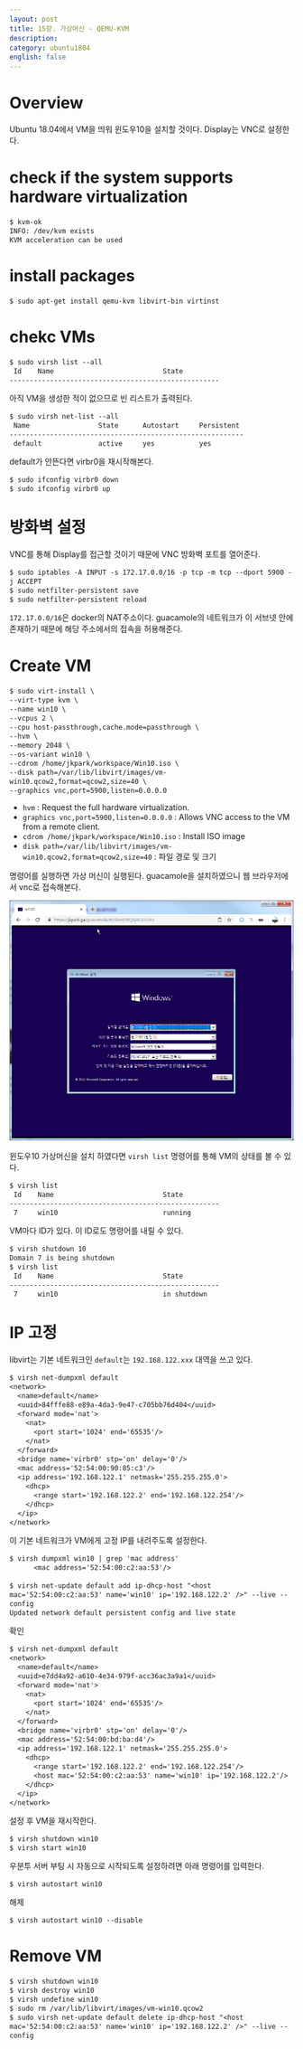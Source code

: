 ```yaml
---
layout: post
title: 15장. 가상머신 - QEMU-KVM
description: 
category: ubuntu1804
english: false
---
```


# Overview

Ubuntu 18.04에서 VM을 띄워 윈도우10을 설치할 것이다. 
Display는 VNC로 설정한다.

# check if the system supports hardware virtualization

```
$ kvm-ok
INFO: /dev/kvm exists
KVM acceleration can be used
```

# install packages

```
$ sudo apt-get install qemu-kvm libvirt-bin virtinst
```

# chekc VMs

```
$ sudo virsh list --all
 Id    Name                           State
----------------------------------------------------

```

아직 VM을 생성한 적이 없으므로 빈 리스트가 출력된다.

```
$ sudo virsh net-list --all
 Name                 State      Autostart     Persistent
----------------------------------------------------------
 default              active     yes           yes

```

default가 안뜬다면 virbr0을 재시작해본다.

```
$ sudo ifconfig virbr0 down
$ sudo ifconfig virbr0 up
```


# 방화벽 설정

VNC를 통해 Display를 접근할 것이기 때문에 VNC 방화벽 포트를 열어준다.

```
$ sudo iptables -A INPUT -s 172.17.0.0/16 -p tcp -m tcp --dport 5900 -j ACCEPT
$ sudo netfilter-persistent save
$ sudo netfilter-persistent reload
```

`172.17.0.0/16`은 docker의 NAT주소이다. guacamole의 네트워크가 이 서브넷 안에 존재하기 때문에 해당 주소에서의 접속을 허용해준다.


# Create VM

```
$ sudo virt-install \
--virt-type kvm \
--name win10 \
--vcpus 2 \
--cpu host-passthrough,cache.mode=passthrough \
--hvm \
--memory 2048 \
--os-variant win10 \
--cdrom /home/jkpark/workspace/Win10.iso \
--disk path=/var/lib/libvirt/images/vm-win10.qcow2,format=qcow2,size=40 \
--graphics vnc,port=5900,listen=0.0.0.0
```

- `hvm` : Request the full hardware virtualization.
- `graphics vnc,port=5900,listen=0.0.0.0` : Allows VNC access to the VM from a remote client.
- `cdrom /home/jkpark/workspace/Win10.iso` : Install ISO image
- `disk path=/var/lib/libvirt/images/vm-win10.qcow2,format=qcow2,size=40` : 파일 경로 및 크기

명령어를 실행하면 가상 머신이 실행된다. guacamole을 설치하였으니 웹 브라우저에서 vnc로 접속해본다.

![access via VNC](/images/ubuntu1804/guacamole02.png)

윈도우10 가상머신을 설치 하였다면 `virsh list` 명령어를 통해 VM의 상태를 볼 수 있다.

```
$ virsh list
 Id    Name                           State
----------------------------------------------------
 7     win10                          running
```

VM마다 ID가 있다. 이 ID로도 명령어를 내릴 수 있다.

```
$ virsh shutdown 10
Domain 7 is being shutdown
$ virsh list
 Id    Name                           State
----------------------------------------------------
 7     win10                          in shutdown
```

# IP 고정

libvirt는 기본 네트워크인 `default`는 `192.168.122.xxx` 대역을 쓰고 있다.

```
$ virsh net-dumpxml default
<network>
  <name>default</name>
  <uuid>84fffe88-e89a-4da3-9e47-c705bb76d404</uuid>
  <forward mode='nat'>
    <nat>
      <port start='1024' end='65535'/>
    </nat>
  </forward>
  <bridge name='virbr0' stp='on' delay='0'/>
  <mac address='52:54:00:90:85:c3'/>
  <ip address='192.168.122.1' netmask='255.255.255.0'>
    <dhcp>
      <range start='192.168.122.2' end='192.168.122.254'/>
    </dhcp>
  </ip>
</network>
```

이 기본 네트워크가 VM에게 고정 IP를 내려주도록 설정한다.

```
$ virsh dumpxml win10 | grep 'mac address'
      <mac address='52:54:00:c2:aa:53'/>

$ virsh net-update default add ip-dhcp-host "<host mac='52:54:00:c2:aa:53' name='win10' ip='192.168.122.2' />" --live --config
Updated network default persistent config and live state
```

확인

```
$ virsh net-dumpxml default
<network>
  <name>default</name>
  <uuid>e7dd4a92-a610-4e34-979f-acc36ac3a9a1</uuid>
  <forward mode='nat'>
    <nat>
      <port start='1024' end='65535'/>
    </nat>
  </forward>
  <bridge name='virbr0' stp='on' delay='0'/>
  <mac address='52:54:00:bd:ba:d4'/>
  <ip address='192.168.122.1' netmask='255.255.255.0'>
    <dhcp>
      <range start='192.168.122.2' end='192.168.122.254'/>
      <host mac='52:54:00:c2:aa:53' name='win10' ip='192.168.122.2'/>
    </dhcp>
  </ip>
</network>
```

설정 후 VM을 재시작한다.

```
$ virsh shutdown win10
$ virsh start win10
```

우분투 서버 부팅 시 자동으로 시작되도록 설정하려면 아래 명령어를 입력한다.

```
$ virsh autostart win10
```

해제

```
$ virsh autostart win10 --disable
```

# Remove VM

```
$ virsh shutdown win10
$ virsh destroy win10
$ virsh undefine win10
$ sudo rm /var/lib/libvirt/images/vm-win10.qcow2
$ sudo virsh net-update default delete ip-dhcp-host "<host mac='52:54:00:c2:aa:53' name='win10' ip='192.168.122.2' />" --live --config
```